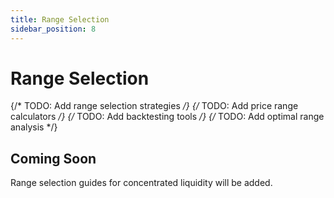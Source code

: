 ```yaml
---
title: Range Selection
sidebar_position: 8
---
```


# Range Selection

{/* TODO: Add range selection strategies */}
{/* TODO: Add price range calculators */}
{/* TODO: Add backtesting tools */}
{/* TODO: Add optimal range analysis */}

## Coming Soon

Range selection guides for concentrated liquidity will be added.
